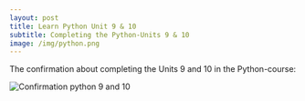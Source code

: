 ```yaml
---
layout: post
title: Learn Python Unit 9 & 10
subtitle: Completing the Python-Units 9 & 10
image: /img/python.png
---
```


The confirmation about completing the Units 9 and 10 in the Python-course:

![Confirmation python 9 and 10](\cleeb94.github.io\img\Python_Unit_9_and_10.png "Confirmation")